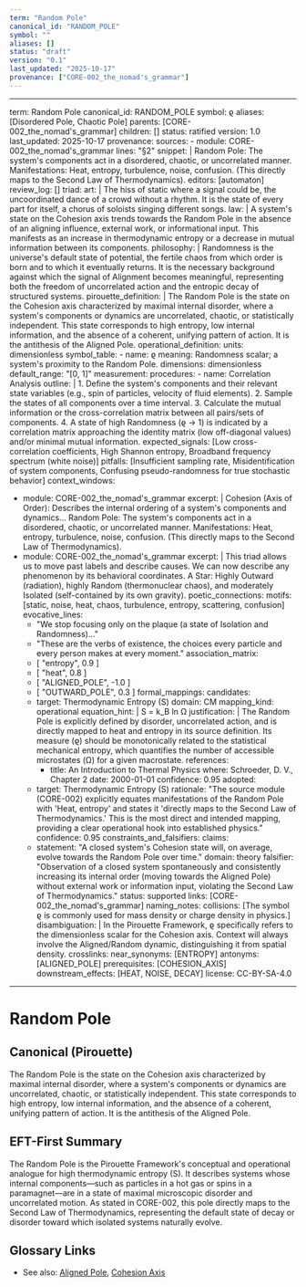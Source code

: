 ```yaml
---
term: "Random Pole"
canonical_id: "RANDOM_POLE"
symbol: ""
aliases: []
status: "draft"
version: "0.1"
last_updated: "2025-10-17"
provenance: ["CORE-002_the_nomad's_grammar"]
---
```


---
term: Random Pole
canonical_id: RANDOM_POLE
symbol: ϱ
aliases: [Disordered Pole, Chaotic Pole]
parents: [CORE-002_the_nomad's_grammar]
children: []
status: ratified
version: 1.0
last_updated: 2025-10-17
provenance:
  sources:
    - module: CORE-002_the_nomad's_grammar
      lines: "§2"
      snippet: |
        Random Pole: The system's components act in a disordered, chaotic, or uncorrelated manner.
        Manifestations: Heat, entropy, turbulence, noise, confusion. (This directly maps to the Second Law of Thermodynamics).
  editors: [automaton]
  review_log: []
triad:
  art: |
    The hiss of static where a signal could be, the uncoordinated dance of a crowd without a rhythm. It is the state of every part for itself, a chorus of soloists singing different songs.
  law: |
    A system's state on the Cohesion axis trends towards the Random Pole in the absence of an aligning influence, external work, or informational input. This manifests as an increase in thermodynamic entropy or a decrease in mutual information between its components.
  philosophy: |
    Randomness is the universe's default state of potential, the fertile chaos from which order is born and to which it eventually returns. It is the necessary background against which the signal of Alignment becomes meaningful, representing both the freedom of uncorrelated action and the entropic decay of structured systems.
pirouette_definition: |
  The Random Pole is the state on the Cohesion axis characterized by maximal internal disorder, where a system's components or dynamics are uncorrelated, chaotic, or statistically independent. This state corresponds to high entropy, low internal information, and the absence of a coherent, unifying pattern of action. It is the antithesis of the Aligned Pole.
operational_definition:
  units: dimensionless
  symbol_table:
    - name: ϱ
      meaning: Randomness scalar; a system's proximity to the Random Pole.
      dimensions: dimensionless
      default_range: "[0, 1]"
  measurement:
    procedures:
      - name: Correlation Analysis
        outline: |
          1. Define the system's components and their relevant state variables (e.g., spin of particles, velocity of fluid elements).
          2. Sample the states of all components over a time interval.
          3. Calculate the mutual information or the cross-correlation matrix between all pairs/sets of components.
          4. A state of high Randomness (ϱ → 1) is indicated by a correlation matrix approaching the identity matrix (low off-diagonal values) and/or minimal mutual information.
        expected_signals: [Low cross-correlation coefficients, High Shannon entropy, Broadband frequency spectrum (white noise)]
        pitfalls: [Insufficient sampling rate, Misidentification of system components, Confusing pseudo-randomness for true stochastic behavior]
context_windows:
  - module: CORE-002_the_nomad's_grammar
    excerpt: |
      Cohesion (Axis of Order): Describes the internal ordering of a system's components and dynamics...
      Random Pole: The system's components act in a disordered, chaotic, or uncorrelated manner.
      Manifestations: Heat, entropy, turbulence, noise, confusion. (This directly maps to the Second Law of Thermodynamics).
  - module: CORE-002_the_nomad's_grammar
    excerpt: |
      This triad allows us to move past labels and describe causes. We can now describe any phenomenon by its behavioral coordinates.
      A Star: Highly Outward (radiation), highly Random (thermonuclear chaos), and moderately Isolated (self-contained by its own gravity).
poetic_connections:
  motifs: [static, noise, heat, chaos, turbulence, entropy, scattering, confusion]
  evocative_lines:
    - "We stop focusing only on the plaque (a state of Isolation and Randomness)..."
    - "These are the verbs of existence, the choices every particle and every person makes at every moment."
  association_matrix:
    - [ "entropy", 0.9 ]
    - [ "heat", 0.8 ]
    - [ "ALIGNED_POLE", -1.0 ]
    - [ "OUTWARD_POLE", 0.3 ]
formal_mappings:
  candidates:
    - target: Thermodynamic Entropy (S)
      domain: CM
      mapping_kind: operational
      equation_hint: |
        S = k_B ln Ω
      justification: |
        The Random Pole is explicitly defined by disorder, uncorrelated action, and is directly mapped to heat and entropy in its source definition. Its measure (ϱ) should be monotonically related to the statistical mechanical entropy, which quantifies the number of accessible microstates (Ω) for a given macrostate.
      references:
        - title: An Introduction to Thermal Physics
          where: Schroeder, D. V., Chapter 2
          date: 2000-01-01
      confidence: 0.95
  adopted:
    - target: Thermodynamic Entropy (S)
      rationale: "The source module (CORE-002) explicitly equates manifestations of the Random Pole with 'Heat, entropy' and states it 'directly maps to the Second Law of Thermodynamics.' This is the most direct and intended mapping, providing a clear operational hook into established physics."
      confidence: 0.95
constraints_and_falsifiers:
  claims:
    - statement: "A closed system's Cohesion state will, on average, evolve towards the Random Pole over time."
      domain: theory
      falsifier: "Observation of a closed system spontaneously and consistently increasing its internal order (moving towards the Aligned Pole) without external work or information input, violating the Second Law of Thermodynamics."
      status: supported
      links: [CORE-002_the_nomad's_grammar]
naming_notes:
  collisions: [The symbol ϱ is commonly used for mass density or charge density in physics.]
  disambiguation: |
    In the Pirouette Framework, ϱ specifically refers to the dimensionless scalar for the Cohesion axis. Context will always involve the Aligned/Random dynamic, distinguishing it from spatial density.
crosslinks:
  near_synonyms: [ENTROPY]
  antonyms: [ALIGNED_POLE]
  prerequisites: [COHESION_AXIS]
  downstream_effects: [HEAT, NOISE, DECAY]
license: CC-BY-SA-4.0
---

# Random Pole

## Canonical (Pirouette)
The Random Pole is the state on the Cohesion axis characterized by maximal internal disorder, where a system's components or dynamics are uncorrelated, chaotic, or statistically independent. This state corresponds to high entropy, low internal information, and the absence of a coherent, unifying pattern of action. It is the antithesis of the Aligned Pole.

## EFT-First Summary
The Random Pole is the Pirouette Framework's conceptual and operational analogue for high thermodynamic entropy (S). It describes systems whose internal components—such as particles in a hot gas or spins in a paramagnet—are in a state of maximal microscopic disorder and uncorrelated motion. As stated in CORE-002, this pole directly maps to the Second Law of Thermodynamics, representing the default state of decay or disorder toward which isolated systems naturally evolve.

## Glossary Links
- See also: [Aligned Pole](ALIGNED_POLE.md), [Cohesion Axis](COHESION_AXIS.md)